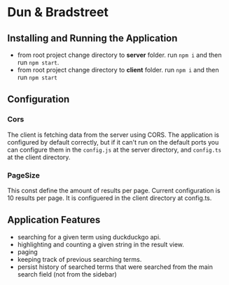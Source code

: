 # Dun & Bradstreet
## Installing and Running the Application
* from root project change directory to **server** folder. run `npm i` and then run `npm start`.
* from root project change directory to **client** folder. run `npm i` and then run `npm start`
## Configuration

### Cors
The client is fetching data from the server using CORS.
The application is configured by default correctly, but if it can't run on the default ports you can configure them in the `config.js` at the server directory, and `config.ts` at the client directory.

### PageSize
This const define the amount of results per page. Current configuration is 10 results per page.
It is configuered in the client directory at config.ts.

## Application Features
* searching for a given term using duckduckgo api.
* highlighting and counting a given string in the result view.
* paging
* keeping track of previous searching terms.
* persist history of searched terms that were searched from the main search field (not from the sidebar)